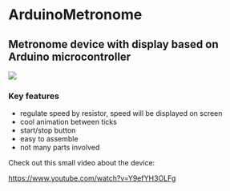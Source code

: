 # ArduinoMetronome

## Metronome device with display based on Arduino microcontroller

<img src='https://i.ytimg.com/vi/Y9efYH3OLFg/hqdefault.jpg?custom=true&w=196&h=110&stc=true&jpg444=true&jpgq=90&sp=68&sigh=IxolgBATRur_Srzev-nI2IBZoNo'>

### Key features

- regulate speed by resistor, speed will be displayed on screen
- cool animation between ticks
- start/stop button
- easy to assemble
- not many parts involved

Check out this small video about the device:

https://www.youtube.com/watch?v=Y9efYH3OLFg

